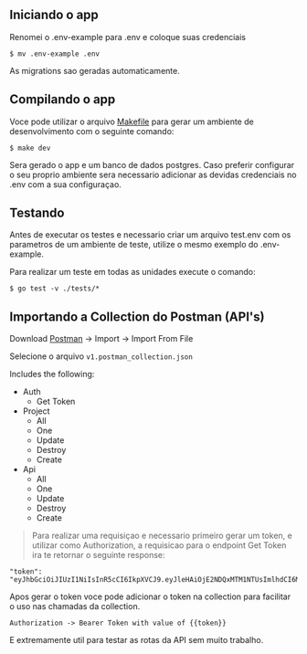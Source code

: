 ## Iniciando o app

Renomei o .env-example para .env e coloque suas credenciais

```
$ mv .env-example .env
```
As migrations sao geradas automaticamente.

## Compilando o app

Voce pode utilizar o arquivo [Makefile](#) para gerar um ambiente de desenvolvimento com o seguinte comando:

```
$ make dev
```

Sera gerado o app e um banco de dados postgres. Caso preferir configurar o seu proprio ambiente sera necessario adicionar as devidas credenciais no .env com a sua configuraçao.

## Testando

Antes de executar os testes e necessario criar um arquivo test.env com os parametros de um ambiente de teste, utilize o mesmo exemplo do .env-example.

Para realizar um teste em todas as unidades execute o comando:

```
$ go test -v ./tests/*
```

## Importando a Collection do Postman (API's)

Download [Postman](https://www.getpostman.com/) -> Import -> Import From File

Selecione o arquivo `v1.postman_collection.json`

Includes the following:

- Auth
  - Get Token
- Project
  - All
  - One
  - Update
  - Destroy
  - Create
- Api
  - All
  - One
  - Update
  - Destroy
  - Create

> Para realizar uma requisiçao e necessario primeiro gerar um token, e utilizar como Authorization, a requisicao para o endpoint Get Token ira te retornar o seguinte response:

```
"token": "eyJhbGciOiJIUzI1NiIsInR5cCI6IkpXVCJ9.eyJleHAiOjE2NDQxMTM1NTUsImlhdCI6MTY0NDEwNjM1NSwiaXNzIjoicHJvamVjdC1hcGkifQ.vhj8ATGX86IFgXlqebkaYDeYpTE1ngcEulnmH3dGvC0"
```

Apos gerar o token voce pode adicionar o token na collection para facilitar o uso nas chamadas da collection.

    Authorization -> Bearer Token with value of {{token}}

E extremamente util para testar as rotas da API sem muito trabalho.
